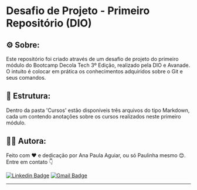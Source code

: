 # Desafio de Projeto - Primeiro Repositório (DIO)

## ⚙️ Sobre:
Este repositório foi criado através de um desafio de projeto do primeiro módulo do Bootcamp Decola Tech 3º Edição, realizado pela DIO e Avanade. O intuito é colocar em prática os conhecimentos adquiridos sobre o Git e seus comandos.

## 📁 Estrutura:
Dentro da pasta 'Cursos' estão disponíveis três arquivos do tipo Markdown, cada um contendo anotações sobre os cursos realizados neste primeiro módulo.

## 👩‍💻 Autora:
Feito com ❤️ e dedicação por Ana Paula Aguiar, ou só Paulinha mesmo 😊. Entre em contato 👇

[![Linkedin Badge](https://img.shields.io/badge/-Paulinha-blue?style=flat-square&logo=Linkedin&logoColor=white&link=https://www.linkedin.com/in/tgmarinho/)](https://www.linkedin.com/in/anapaula-aguiar/) 
[![Gmail Badge](https://img.shields.io/badge/-anaaguiar20016@gmail.com-c14438?style=flat-square&logo=Gmail&logoColor=white&link=mailto:tgmarinho@gmail.com)](mailto:anaaguiar20016@gmail.com)

---